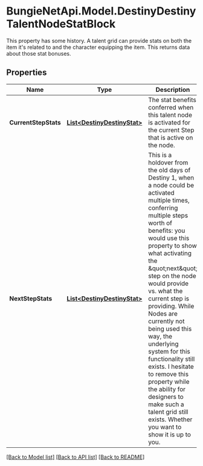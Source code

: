 # BungieNetApi.Model.DestinyDestinyTalentNodeStatBlock
This property has some history. A talent grid can provide stats on both the item it's related to and the character equipping the item. This returns data about those stat bonuses.
## Properties

Name | Type | Description | Notes
------------ | ------------- | ------------- | -------------
**CurrentStepStats** | [**List&lt;DestinyDestinyStat&gt;**](DestinyDestinyStat.md) | The stat benefits conferred when this talent node is activated for the current Step that is active on the node. | [optional] 
**NextStepStats** | [**List&lt;DestinyDestinyStat&gt;**](DestinyDestinyStat.md) | This is a holdover from the old days of Destiny 1, when a node could be activated multiple times, conferring multiple steps worth of benefits: you would use this property to show what activating the \&quot;next\&quot; step on the node would provide vs. what the current step is providing. While Nodes are currently not being used this way, the underlying system for this functionality still exists. I hesitate to remove this property while the ability for designers to make such a talent grid still exists. Whether you want to show it is up to you. | [optional] 

[[Back to Model list]](../README.md#documentation-for-models) [[Back to API list]](../README.md#documentation-for-api-endpoints) [[Back to README]](../README.md)

